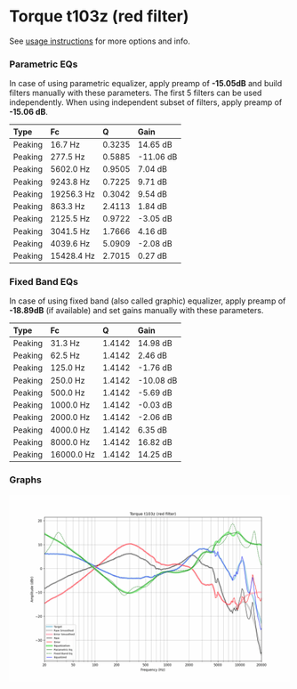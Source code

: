 # Torque t103z (red filter)
See [usage instructions](https://github.com/jaakkopasanen/AutoEq#usage) for more options and info.

### Parametric EQs
In case of using parametric equalizer, apply preamp of **-15.05dB** and build filters manually
with these parameters. The first 5 filters can be used independently.
When using independent subset of filters, apply preamp of **-15.06 dB**.

| Type    | Fc         |      Q | Gain      |
|:--------|:-----------|:-------|:----------|
| Peaking | 16.7 Hz    | 0.3235 | 14.65 dB  |
| Peaking | 277.5 Hz   | 0.5885 | -11.06 dB |
| Peaking | 5602.0 Hz  | 0.9505 | 7.04 dB   |
| Peaking | 9243.8 Hz  | 0.7225 | 9.71 dB   |
| Peaking | 19256.3 Hz | 0.3042 | 9.54 dB   |
| Peaking | 863.3 Hz   | 2.4113 | 1.84 dB   |
| Peaking | 2125.5 Hz  | 0.9722 | -3.05 dB  |
| Peaking | 3041.5 Hz  | 1.7666 | 4.16 dB   |
| Peaking | 4039.6 Hz  | 5.0909 | -2.08 dB  |
| Peaking | 15428.4 Hz | 2.7015 | 0.27 dB   |

### Fixed Band EQs
In case of using fixed band (also called graphic) equalizer, apply preamp of **-18.89dB**
(if available) and set gains manually with these parameters.

| Type    | Fc         |      Q | Gain      |
|:--------|:-----------|:-------|:----------|
| Peaking | 31.3 Hz    | 1.4142 | 14.98 dB  |
| Peaking | 62.5 Hz    | 1.4142 | 2.46 dB   |
| Peaking | 125.0 Hz   | 1.4142 | -1.76 dB  |
| Peaking | 250.0 Hz   | 1.4142 | -10.08 dB |
| Peaking | 500.0 Hz   | 1.4142 | -5.69 dB  |
| Peaking | 1000.0 Hz  | 1.4142 | -0.03 dB  |
| Peaking | 2000.0 Hz  | 1.4142 | -2.06 dB  |
| Peaking | 4000.0 Hz  | 1.4142 | 6.35 dB   |
| Peaking | 8000.0 Hz  | 1.4142 | 16.82 dB  |
| Peaking | 16000.0 Hz | 1.4142 | 14.25 dB  |

### Graphs
![](./Torque%20t103z%20(red%20filter).png)